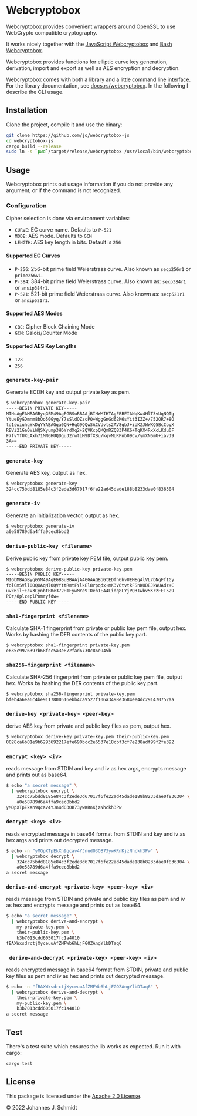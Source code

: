 # Webcryptobox
Webcryptobox provides convenient wrappers around OpenSSL to use WebCrypto compatible cryptography.

It works nicely together with the [JavaScript Webcryptobox](https://github.com/jo/webcryptobox-js) and [Bash Webcryptobox](https://github.com/jo/webcryptobox-sh).

Webcryptobox provides functions for elliptic curve key generation, derivation, import and export as well as AES encryption and decryption.

Webcryptobox comes with both a library and a little command line interface. For the library documentation, see [docs.rs/webcryptobox](https://docs.rs/webcryptobox/latest/webcryptobox/). In the following I describe the CLI usage.

## Installation
Clone the project, compile it and use the binary:

```sh
git clone https://github.com/jo/webcryptobox-js
cd webcryptobox-js
cargo build --release
sudo ln -s `pwd`/target/release/webcryptobox /usr/local/bin/webcryptobox
```

## Usage
Webcryptobox prints out usage information if you do not provide any argument, or if the command is not recognized.

### Configuration
Cipher selection is done via environment variables:

* `CURVE`: EC curve name. Defaults to `P-521`
* `MODE`: AES mode. Defaults to `GCM`
* `LENGTH`: AES key length in bits. Default is `256`

#### Supported EC Curves
* `P-256`: 256-bit prime field Weierstrass curve. Also known as `secp256r1` or `prime256v1`.
* `P-384`: 384-bit prime field Weierstrass curve. Also known as: `secp384r1` or `ansip384r1`.
* `P-521`: 521-bit prime field Weierstrass curve. Also known as: `secp521r1` or `ansip521r1`.

#### Supported AES Modes
* `CBC`: Cipher Block Chaining Mode
* `GCM`: Galois/Counter Mode

#### Supported AES Key Lengths
* `128`
* `256`

### `generate-key-pair`
Generate ECDH key and output private key as pem.

```sh
$ webcryptobox generate-key-pair
-----BEGIN PRIVATE KEY-----
MIHuAgEAMBAGByqGSM49AgEGBSuBBAAjBIHWMIHTAgEBBEIANqKw4HlT3vUqNQTg
YtueEyGDmnm8bOo50Gyq/Y7sSldOZzcPQ+WggGnGd62M6sYit3IZZ+/752OR7+8O
td1swiuhgYkDgYYABAGga0QN+HqG9QQwSACVUvts2AV8gbJ+iUKZJWWXQ5BcCoyX
RBVi21Ga0ViWQSXyump3H6YrdXq2+2QVKcpQMQmRZQB3P4K6+TqKX4RxXcLKdu0F
F7fvYfUXLAxh71MN6HUQDguJ2rwtiM9DfXBu/kqvMURPnb09Cv/ymXN6mU+iavJ9
3A==
-----END PRIVATE KEY-----
```

### `generate-key`
Generate AES key, output as hex.

```sh
$ webcryptobox generate-key
324cc75bdd8185e84c3f2ede3d67017f6fe22ad45dade188b8233dae0f836304
```

### `generate-iv`
Generate an initialization vector, output as hex.

```sh
$ webcryptobox generate-iv
a0e58789d6a4ffa9cec8bbd2
```

### `derive-public-key <filename>`
Derive public key from private key PEM file, output public key pem.

```sh
$ webcryptobox derive-public-key private-key.pem 
-----BEGIN PUBLIC KEY-----
MIGbMBAGByqGSM49AgEGBSuBBAAjA4GGAAQBoGtEDfh6hvUEMEgAlVL7bNgFfIGy
folCmSVll0OQXAqMl0QVYttRmtFYlkEl8rpqdx+mK3V6tvtkFSnKUDEJkWUAdz+C
uvk6il+EcV3CynbtBRe372H1FywMYe9TDeh1EA4Lidq8LYjPQ31wbv5KrzFET529
PQr/8plzeplPomryfdw=
-----END PUBLIC KEY-----
```

### `sha1-fingerprint <filename>`
Calculate SHA-1 fingerprint from private or public key pem file, output hex. Works by hashing the DER contents of the public key part.

```sh
$ webcryptobox sha1-fingerprint private-key.pem 
e635c9976397b68fcc5a3e872fad6730c86e945b
```

### `sha256-fingerprint <filename>`
Calculate SHA-256 fingerprint from private or public key pem file, output hex. Works by hashing the DER contents of the public key part.

```sh
$ webcryptobox sha256-fingerprint private-key.pem 
bfeb4a6ea6c4be9117800516ebb4ca9527f106a3498e3684ee4dc291470752aa
```

### `derive-key <private-key> <peer-key>`
derive AES key from private and public key files as pem, output hex.

```sh
$ webcryptobox derive-key private-key.pem their-public-key.pem 
0028ca6b01e9b6293692217efe690bcc2e6537e18cbf3cf7e238adf99f2fe392
```

### `encrypt <key> <iv>`
reads message from STDIN and key and iv as hex args, encrypts message and prints out as base64.

```sh
$ echo "a secret message" \
  | webcryptobox encrypt \
    324cc75bdd8185e84c3f2ede3d67017f6fe22ad45dade188b8233dae0f836304 \
    a0e58789d6a4ffa9cec8bbd2
yMQpXTpEkXn9qcav4YJnudO3OB73ywKRnKjzNhckh3Pw
```

### `decrypt <key> <iv>`
reads encrypted message in base64 format from STDIN and key and iv as hex args and prints out decrypted message.

```sh
$ echo -n "yMQpXTpEkXn9qcav4YJnudO3OB73ywKRnKjzNhckh3Pw" \
  | webcryptobox decrypt \
    324cc75bdd8185e84c3f2ede3d67017f6fe22ad45dade188b8233dae0f836304 \
    a0e58789d6a4ffa9cec8bbd2
a secret message
```

### `derive-and-encrypt <private-key> <peer-key> <iv>`
reads message from STDIN and private and public key files as pem and iv as hex and encrypts message and prints out as base64.

```sh
$ echo "a secret message" \
  | webcryptobox derive-and-encrypt \
    my-private-key.pem \
    their-public-key.pem \
    b3b7013cdd605017fc1a4010
fBAXWxsdrctjXyceuuAfZMFWb6hLjFGOZAngYlbDTaq6
```

### ` derive-and-decrypt <private-key> <peer-key> <iv>`
reads encrypted message in base64 format from STDIN, private and public key files as pem and iv as hex and prints out decrypted message.

```sh
$ echo -n "fBAXWxsdrctjXyceuuAfZMFWb6hLjFGOZAngYlbDTaq6" \
  | webcryptobox derive-and-decrypt \
    their-private-key.pem \
    my-public-key.pem \
    b3b7013cdd605017fc1a4010
a secret message
```


## Test
There's a test suite which ensures the lib works as expected. Run it with cargo:
```sh
cargo test
```

## License
This package is licensed under the [Apache 2.0 License](https://www.apache.org/licenses/LICENSE-2.0).

© 2022 Johannes J. Schmidt
